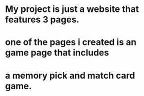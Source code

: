 # My project is just a website that features 3 pages.
# one of the pages i created is an game page that includes
# a memory pick and match card game.